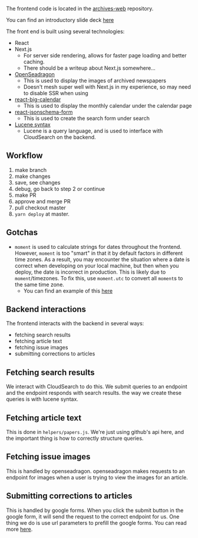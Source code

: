 The frontend code is located in the [archives-web](https://github.com/thestanforddaily/archives-web) repository. 

You can find an introductory slide deck [here](https://docs.google.com/presentation/d/1NwBSJjKjSDomaCoDW--owvon-N3aJZNCX9yaF9KNygk/edit?usp=sharing)

The front end is built using several technologies:

- React
- Next.js
  - For server side rendering, allows for faster page loading and better caching. 
  - There should be a writeup about Next.js somewhere...
- [OpenSeadragon](https://openseadragon.github.io/)
  - This is used to display the images of archived newspapers
  - Doesn't mesh super well with Next.js in my experience, so may need to disable SSR when using
- [react-big-calendar](https://github.com/jquense/react-big-calendar)
  - This is used to display the monthly calendar under the calendar page
- [react-jsonschema-form](https://github.com/rjsf-team/react-jsonschema-form)
  - This is used to create the search form under search
- [Lucene syntax](https://lucene.apache.org/core/2_9_4/queryparsersyntax.html)
  - Lucene is a query language, and is used to interface with CloudSearch on the backend. 

## Workflow

  1. make branch
  2. make changes
  3. save, see changes
  4. debug, go back to step 2 or continue
  5. make PR
  6. approve and merge PR
  7. pull checkout master 
  8. `yarn deploy` at master.

## Gotchas

 - `moment` is used to calculate strings for dates throughout the frontend. However, `moment` is too "smart" in that it by default factors in different time zones. As a result, you may encounter the situation where a date is correct when developing on your local machine, but then when you deploy, the date is incorrect in production. This is likely due to `moment`/timezones. To fix this, use `moment.utc` to convert all `moment`s to the same time zone.
   - You can find an example of this [here](https://github.com/TheStanfordDaily/archives-web/blob/d317d8d347dd04099ba5620d0333c8e0da12064d/components/PaperView.jsx#L424)
  

## Backend interactions

The frontend interacts with the backend in several ways:

- fetching search results
- fetching article text
- fetching issue images
- submitting corrections to articles

## Fetching search results
We interact with CloudSearch to do this. We submit queries to an endpoint and the endpoint responds with search results. the way we create these queries is with lucene syntax.

## Fetching article text
This is done in `helpers/papers.js`. We're just using github's api here, and the important thing is how to correctly structure queries. 

## Fetching issue images
This is handled by openseadragon. openseadragon makes requests to an endpoint for images when a user is trying to view the images for an article.

## Submitting corrections to articles
This is handled by google forms. When you click the submit button in the google form, it will send the request to the correct endpoint for us. One thing we do is use url parameters to prefill the google forms. You can read more [here](https://trevorfox.com/2015/06/dynamically-pre-fill-google-forms-with-mailchimp-merge-tags/).

